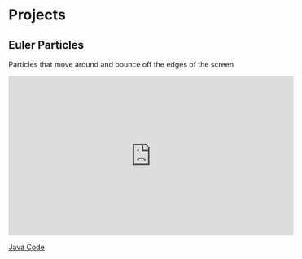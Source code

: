 # Projects

## Euler Particles

Particles that move around and bounce off the edges of the screen

<iframe width="560" height="315" src="https://www.youtube.com/embed/K16P_Jks5ac" frameborder="0" allow="accelerometer; autoplay; encrypted-media; gyroscope; picture-in-picture" allowfullscreen></iframe>

[Java Code](https://github.com/blwatkins/Movement/tree/master/Euler-Particles/src)
